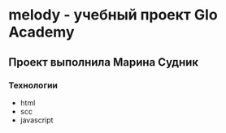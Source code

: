 #  melody - учебный проект Glo Academy
##  Проект выполнила Марина Судник
###  Технологии
- html
- scc
- javascript
